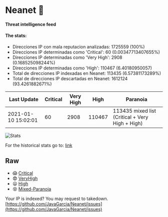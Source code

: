 # Neanet :hocho:
#### Threat intelligence feed
#### The stats:

- Direcciones IP con mala reputacion analizadas: 1725559 (100%)
- Direcciones IP determinadas como 'Critical':  60 (0.00347713407655%)
- Direcciones IP determinadas como 'Very High':  2908 (0.168525098244%)
- Direcciones IP determinadas como 'High':  110467 (6.40180950057)
- Total de direcciones IP indexadas en Neanet:  113435 (6.57381173289%)
- Total de direcciones IP descartadas en Neanet:  1612124 (93.4261882671%)

| Last Update | Critical | Very High | High | Paranoia |
| --- | --- | --- | --- | --- |
| 2021-01-10 15:02:01 | 60 | 2908 | 110467 | 113435 mixed list (Critical + Very High + High)|

![Stats](https://docs.google.com/spreadsheets/d/e/2PACX-1vSnaNMIXVabIpDJjufMlzH7poXnshF3mgd8Is1g9ytUEzVsP5my4Trn8f-xkoLLQ38xpL3HtmUexLo6/pubchart?oid=501124687&format=image)

For the historical stats go to: [link](/stats.csv)
## Raw
- :scream: [Critical](https://raw.githubusercontent.com/JavaGarcia/Neanet/master/blacklists/neanet_critical.txt)
- :fearful: [VeryHigh](https://raw.githubusercontent.com/JavaGarcia/Neanet/master/blacklists/neanet_veryHigh.txtt)
- :frowning: [High](https://raw.githubusercontent.com/JavaGarcia/Neanet/master/blacklists/neanet_high.txt)
- :dizzy_face: [Mixed-Paranoia](https://raw.githubusercontent.com/JavaGarcia/Neanet/master/blacklists/neanet_all.txt)


Your IP is indexed? You may request to takedown. [https://github.com/JavaGarcia/Neanet/issues](https://github.com/JavaGarcia/Neanet/issues)





































































































































































































































































































































































































































































































































































































































































































































































































































































































































































































































































































































































































































































































































































































































































































































































































































































































































































































































































































































































































































































































































































































































































































































































































































































































































































































































































































































































































































































































































































































































































































































































































































































































































































































































































































































